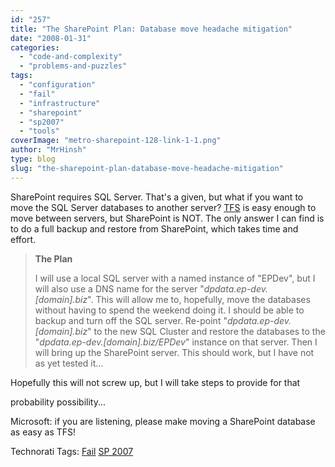 ```yaml
---
id: "257"
title: "The SharePoint Plan: Database move headache mitigation"
date: "2008-01-31"
categories:
  - "code-and-complexity"
  - "problems-and-puzzles"
tags:
  - "configuration"
  - "fail"
  - "infrastructure"
  - "sharepoint"
  - "sp2007"
  - "tools"
coverImage: "metro-sharepoint-128-link-1-1.png"
author: "MrHinsh"
type: blog
slug: "the-sharepoint-plan-database-move-headache-mitigation"
---
```


SharePoint requires SQL Server. That's a given, but what if you want to move the SQL Server databases to another server? [TFS](http://msdn2.microsoft.com/en-us/teamsystem/aa718934.aspx "Team Foundation Server") is easy enough to move between servers, but SharePoint is NOT. The only answer I can find is to do a full backup and restore from SharePoint, which takes time and effort.

> **The Plan**
>
> I will use a local SQL server with a named instance of "EPDev", but I will also use a DNS name for the server "_dpdata.ep-dev.\[domain\].biz_". This will allow me to, hopefully, move the databases without having to spend the weekend doing it. I should be able to backup and turn off the SQL server. Re-point "_dpdata.ep-dev.\[domain\].biz_" to the new SQL Cluster and restore the databases to the "_dpdata.ep-dev.\[domain\].biz/EPDev_" instance on that server. Then I will bring up the SharePoint server. This should work, but I have not as yet tested it...

Hopefully this will not screw up, but I will take steps to provide for that

probability possibility...

Microsoft: if you are listening, please make moving a SharePoint database as easy as TFS!

Technorati Tags: [Fail](http://technorati.com/tags/Fail) [SP 2007](http://technorati.com/tags/SP+2007)
